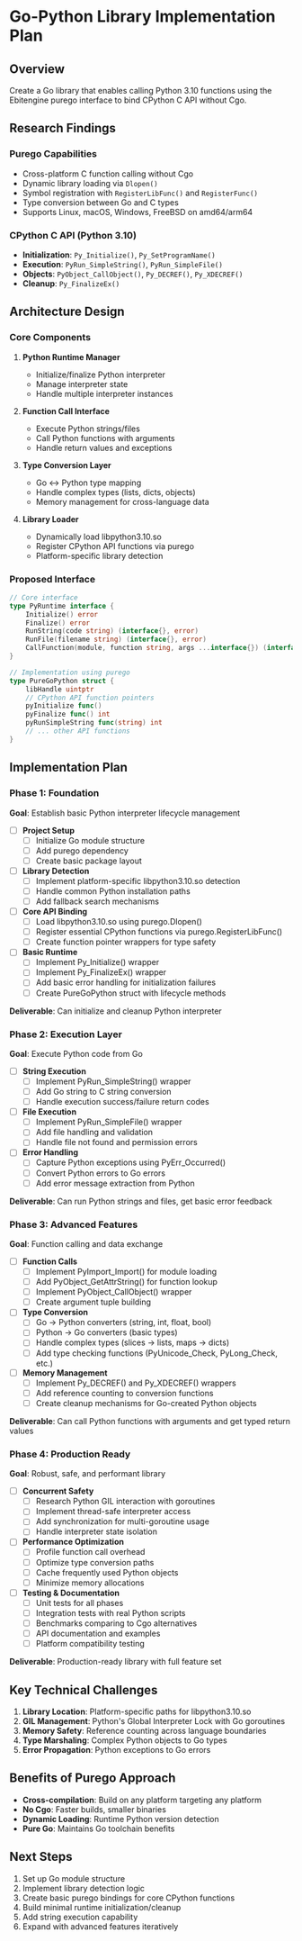 # Go-Python Library Implementation Plan

## Overview
Create a Go library that enables calling Python 3.10 functions using the Ebitengine purego interface to bind CPython C API without Cgo.

## Research Findings

### Purego Capabilities
- Cross-platform C function calling without Cgo
- Dynamic library loading via `Dlopen()`
- Symbol registration with `RegisterLibFunc()` and `RegisterFunc()`
- Type conversion between Go and C types
- Supports Linux, macOS, Windows, FreeBSD on amd64/arm64

### CPython C API (Python 3.10)
- **Initialization**: `Py_Initialize()`, `Py_SetProgramName()`
- **Execution**: `PyRun_SimpleString()`, `PyRun_SimpleFile()`
- **Objects**: `PyObject_CallObject()`, `Py_DECREF()`, `Py_XDECREF()`
- **Cleanup**: `Py_FinalizeEx()`

## Architecture Design

### Core Components

1. **Python Runtime Manager**
   - Initialize/finalize Python interpreter
   - Manage interpreter state
   - Handle multiple interpreter instances

2. **Function Call Interface**
   - Execute Python strings/files
   - Call Python functions with arguments
   - Handle return values and exceptions

3. **Type Conversion Layer**
   - Go ↔ Python type mapping
   - Handle complex types (lists, dicts, objects)
   - Memory management for cross-language data

4. **Library Loader**
   - Dynamically load libpython3.10.so
   - Register CPython API functions via purego
   - Platform-specific library detection

### Proposed Interface

```go
// Core interface
type PyRuntime interface {
    Initialize() error
    Finalize() error
    RunString(code string) (interface{}, error)
    RunFile(filename string) (interface{}, error)
    CallFunction(module, function string, args ...interface{}) (interface{}, error)
}

// Implementation using purego
type PureGoPython struct {
    libHandle uintptr
    // CPython API function pointers
    pyInitialize func()
    pyFinalize func() int
    pyRunSimpleString func(string) int
    // ... other API functions
}
```

## Implementation Plan

### Phase 1: Foundation
**Goal**: Establish basic Python interpreter lifecycle management

- [ ] **Project Setup**
  - [ ] Initialize Go module structure
  - [ ] Add purego dependency
  - [ ] Create basic package layout

- [ ] **Library Detection**
  - [ ] Implement platform-specific libpython3.10.so detection
  - [ ] Handle common Python installation paths
  - [ ] Add fallback search mechanisms

- [ ] **Core API Binding**
  - [ ] Load libpython3.10.so using purego.Dlopen()
  - [ ] Register essential CPython functions via purego.RegisterLibFunc()
  - [ ] Create function pointer wrappers for type safety

- [ ] **Basic Runtime**
  - [ ] Implement Py_Initialize() wrapper
  - [ ] Implement Py_FinalizeEx() wrapper
  - [ ] Add basic error handling for initialization failures
  - [ ] Create PureGoPython struct with lifecycle methods

**Deliverable**: Can initialize and cleanup Python interpreter

### Phase 2: Execution Layer
**Goal**: Execute Python code from Go

- [ ] **String Execution**
  - [ ] Implement PyRun_SimpleString() wrapper
  - [ ] Add Go string to C string conversion
  - [ ] Handle execution success/failure return codes

- [ ] **File Execution**
  - [ ] Implement PyRun_SimpleFile() wrapper
  - [ ] Add file handling and validation
  - [ ] Handle file not found and permission errors

- [ ] **Error Handling**
  - [ ] Capture Python exceptions using PyErr_Occurred()
  - [ ] Convert Python errors to Go errors
  - [ ] Add error message extraction from Python

**Deliverable**: Can run Python strings and files, get basic error feedback

### Phase 3: Advanced Features
**Goal**: Function calling and data exchange

- [ ] **Function Calls**
  - [ ] Implement PyImport_Import() for module loading
  - [ ] Add PyObject_GetAttrString() for function lookup
  - [ ] Implement PyObject_CallObject() wrapper
  - [ ] Create argument tuple building

- [ ] **Type Conversion**
  - [ ] Go → Python converters (string, int, float, bool)
  - [ ] Python → Go converters (basic types)
  - [ ] Handle complex types (slices → lists, maps → dicts)
  - [ ] Add type checking functions (PyUnicode_Check, PyLong_Check, etc.)

- [ ] **Memory Management**
  - [ ] Implement Py_DECREF() and Py_XDECREF() wrappers
  - [ ] Add reference counting to conversion functions
  - [ ] Create cleanup mechanisms for Go-created Python objects

**Deliverable**: Can call Python functions with arguments and get typed return values

### Phase 4: Production Ready
**Goal**: Robust, safe, and performant library

- [ ] **Concurrent Safety**
  - [ ] Research Python GIL interaction with goroutines
  - [ ] Implement thread-safe interpreter access
  - [ ] Add synchronization for multi-goroutine usage
  - [ ] Handle interpreter state isolation

- [ ] **Performance Optimization**
  - [ ] Profile function call overhead
  - [ ] Optimize type conversion paths
  - [ ] Cache frequently used Python objects
  - [ ] Minimize memory allocations

- [ ] **Testing & Documentation**
  - [ ] Unit tests for all phases
  - [ ] Integration tests with real Python scripts
  - [ ] Benchmarks comparing to Cgo alternatives
  - [ ] API documentation and examples
  - [ ] Platform compatibility testing

**Deliverable**: Production-ready library with full feature set

## Key Technical Challenges

1. **Library Location**: Platform-specific paths for libpython3.10.so
2. **GIL Management**: Python's Global Interpreter Lock with Go goroutines
3. **Memory Safety**: Reference counting across language boundaries
4. **Type Marshaling**: Complex Python objects to Go types
5. **Error Propagation**: Python exceptions to Go errors

## Benefits of Purego Approach

- **Cross-compilation**: Build on any platform targeting any platform
- **No Cgo**: Faster builds, smaller binaries
- **Dynamic Loading**: Runtime Python version detection
- **Pure Go**: Maintains Go toolchain benefits

## Next Steps

1. Set up Go module structure
2. Implement library detection logic
3. Create basic purego bindings for core CPython functions
4. Build minimal runtime initialization/cleanup
5. Add string execution capability
6. Expand with advanced features iteratively